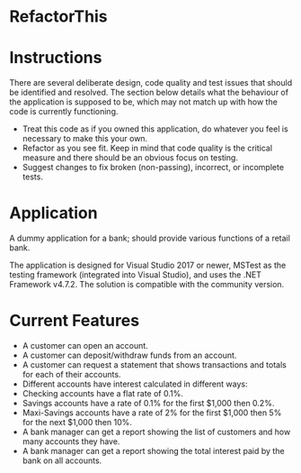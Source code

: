 # RefactorThis
# Instructions
There are several deliberate design, code quality and test issues that should be identified and resolved. The section below details what the behaviour of the application is supposed to be, which may not match up with how the code is currently functioning.

* Treat this code as if you owned this application, do whatever you feel is necessary to make this your own.
* Refactor as you see fit. Keep in mind that code quality is the critical measure and there should be an obvious focus on testing.
* Suggest changes to fix broken (non-passing), incorrect, or incomplete tests.

# Application
A dummy application for a bank; should provide various functions of a retail bank.

The application is designed for Visual Studio 2017 or newer, MSTest as the testing framework (integrated into Visual Studio), and uses the .NET Framework v4.7.2. The solution is compatible with the community version.

# Current Features
* A customer can open an account.
* A customer can deposit/withdraw funds from an account.
* A customer can request a statement that shows transactions and totals for each of their accounts.
* Different accounts have interest calculated in different ways:
* Checking accounts have a flat rate of 0.1%.
* Savings accounts have a rate of 0.1% for the first $1,000 then 0.2%.
* Maxi-Savings accounts have a rate of 2% for the first $1,000 then 5% for the next $1,000 then 10%.
* A bank manager can get a report showing the list of customers and how many accounts they have.
* A bank manager can get a report showing the total interest paid by the bank on all accounts.
